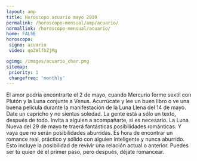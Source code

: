 ```yaml
---
layout: amp
title: Horoscopo acuario mayo 2019 
permalink: /horoscopo-mensual/amp/acuario/
normallink: /horoscopo-mensual/acuario/
home: FALSE
horoscopo:
 signo: acuario
 video: qo2WlfhZjMg

ogimg: /images/acuario_char.png
sitemap:
 priority: 1
 changefreq: 'monthly'
---
```



El amor podría encontrarte el 2 de mayo, cuando Mercurio forme sextil con Plutón y la Luna conjunte a Venus. Acurrúcate y lee un buen libro o ve una buena película durante la manifestación de la Luna Llena del 14 de mayo. Date un capricho y no sientas soledad. La gente está a sólo un texto, después de todo. Invita a alguien a acompañarte, si es necesario. La Luna Nueva del 29 de mayo te traerá fantásticas posibilidades románticas. Y vaya que no serán posibilidades aburridas. Es hora de encontrar un romance real, práctico y sólido con alguien inteligente y nunca aburrido. Esto incluye la posibilidad de revivir una relación actual o anterior. Puedes ser tú quien dé el primer paso, pero después, déjate romancear.